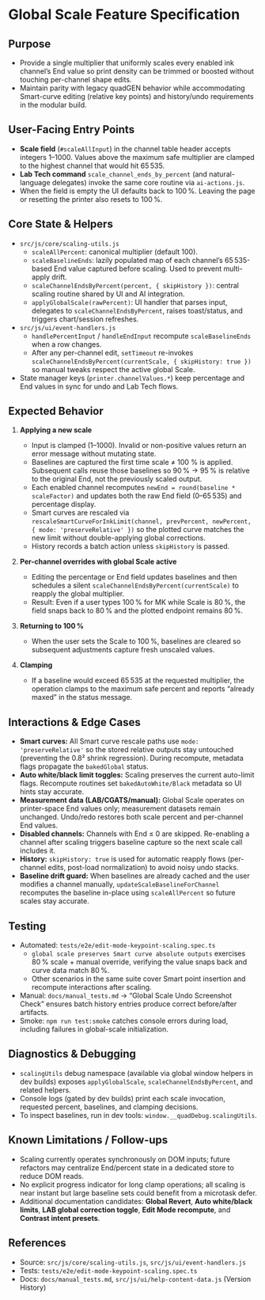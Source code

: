 # Global Scale Feature Specification

## Purpose
- Provide a single multiplier that uniformly scales every enabled ink channel’s End value so print density can be trimmed or boosted without touching per-channel shape edits.
- Maintain parity with legacy quadGEN behavior while accommodating Smart-curve editing (relative key points) and history/undo requirements in the modular build.

## User-Facing Entry Points
- **Scale field** (`#scaleAllInput`) in the channel table header accepts integers 1–1000. Values above the maximum safe multiplier are clamped to the highest channel that would hit 65 535.
- **Lab Tech command** `scale_channel_ends_by_percent` (and natural-language delegates) invoke the same core routine via `ai-actions.js`.
- When the field is empty the UI defaults back to 100 %. Leaving the page or resetting the printer also resets to 100 %.

## Core State & Helpers
- `src/js/core/scaling-utils.js`
  - `scaleAllPercent`: canonical multiplier (default 100).
  - `scaleBaselineEnds`: lazily populated map of each channel’s 65 535-based End value captured before scaling. Used to prevent multi-apply drift.
  - `scaleChannelEndsByPercent(percent, { skipHistory })`: central scaling routine shared by UI and AI integration.
  - `applyGlobalScale(rawPercent)`: UI handler that parses input, delegates to `scaleChannelEndsByPercent`, raises toast/status, and triggers chart/session refreshes.
- `src/js/ui/event-handlers.js`
  - `handlePercentInput` / `handleEndInput` recompute `scaleBaselineEnds` when a row changes.
  - After any per-channel edit, `setTimeout` re-invokes `scaleChannelEndsByPercent(currentScale, { skipHistory: true })` so manual tweaks respect the active global Scale.
- State manager keys (`printer.channelValues.*`) keep percentage and End values in sync for undo and Lab Tech flows.

## Expected Behavior
1. **Applying a new scale**
   - Input is clamped (1–1000). Invalid or non-positive values return an error message without mutating state.
   - Baselines are captured the first time scale ≠ 100 % is applied. Subsequent calls reuse those baselines so 90 % → 95 % is relative to the original End, not the previously scaled output.
   - Each enabled channel recomputes `newEnd = round(baseline * scaleFactor)` and updates both the raw End field (0–65 535) and percentage display.
   - Smart curves are rescaled via `rescaleSmartCurveForInkLimit(channel, prevPercent, newPercent, { mode: 'preserveRelative' })` so the plotted curve matches the new limit without double-applying global corrections.
   - History records a batch action unless `skipHistory` is passed.

2. **Per-channel overrides with global Scale active**
   - Editing the percentage or End field updates baselines and then schedules a silent `scaleChannelEndsByPercent(currentScale)` to reapply the global multiplier.
   - Result: Even if a user types 100 % for MK while Scale is 80 %, the field snaps back to 80 % and the plotted endpoint remains 80 %.

3. **Returning to 100 %**
   - When the user sets the Scale to 100 %, baselines are cleared so subsequent adjustments capture fresh unscaled values.

4. **Clamping**
   - If a baseline would exceed 65 535 at the requested multiplier, the operation clamps to the maximum safe percent and reports “already maxed” in the status message.

## Interactions & Edge Cases
- **Smart curves:** All Smart curve rescale paths use `mode: 'preserveRelative'` so the stored relative outputs stay untouched (preventing the 0.8² shrink regression). During recompute, metadata flags propagate the `bakedGlobal` status.
- **Auto white/black limit toggles:** Scaling preserves the current auto-limit flags. Recompute routines set `bakedAutoWhite/Black` metadata so UI hints stay accurate.
- **Measurement data (LAB/CGATS/manual):** Global Scale operates on printer-space End values only; measurement datasets remain unchanged. Undo/redo restores both scale percent and per-channel End values.
- **Disabled channels:** Channels with End ≤ 0 are skipped. Re-enabling a channel after scaling triggers baseline capture so the next scale call includes it.
- **History:** `skipHistory: true` is used for automatic reapply flows (per-channel edits, post-load normalization) to avoid noisy undo stacks.
- **Baseline drift guard:** When baselines are already cached and the user modifies a channel manually, `updateScaleBaselineForChannel` recomputes the baseline in-place using `scaleAllPercent` so future scales stay accurate.

## Testing
- Automated: `tests/e2e/edit-mode-keypoint-scaling.spec.ts`
  - `global scale preserves Smart curve absolute outputs` exercises 80 % scale + manual override, verifying the value snaps back and curve data match 80 %.
  - Other scenarios in the same suite cover Smart point insertion and recompute interactions after scaling.
- Manual: `docs/manual_tests.md` → “Global Scale Undo Screenshot Check” ensures batch history entries produce correct before/after artifacts.
- Smoke: `npm run test:smoke` catches console errors during load, including failures in global-scale initialization.

## Diagnostics & Debugging
- `scalingUtils` debug namespace (available via global window helpers in dev builds) exposes `applyGlobalScale`, `scaleChannelEndsByPercent`, and related helpers.
- Console logs (gated by dev builds) print each scale invocation, requested percent, baselines, and clamping decisions.
- To inspect baselines, run in dev tools: `window.__quadDebug.scalingUtils`.

## Known Limitations / Follow-ups
- Scaling currently operates synchronously on DOM inputs; future refactors may centralize End/percent state in a dedicated store to reduce DOM reads.
- No explicit progress indicator for long clamp operations; all scaling is near instant but large baseline sets could benefit from a microtask defer.
- Additional documentation candidates: **Global Revert**, **Auto white/black limits**, **LAB global correction toggle**, **Edit Mode recompute**, and **Contrast intent presets**.

## References
- Source: `src/js/core/scaling-utils.js`, `src/js/ui/event-handlers.js`
- Tests: `tests/e2e/edit-mode-keypoint-scaling.spec.ts`
- Docs: `docs/manual_tests.md`, `src/js/ui/help-content-data.js` (Version History)
